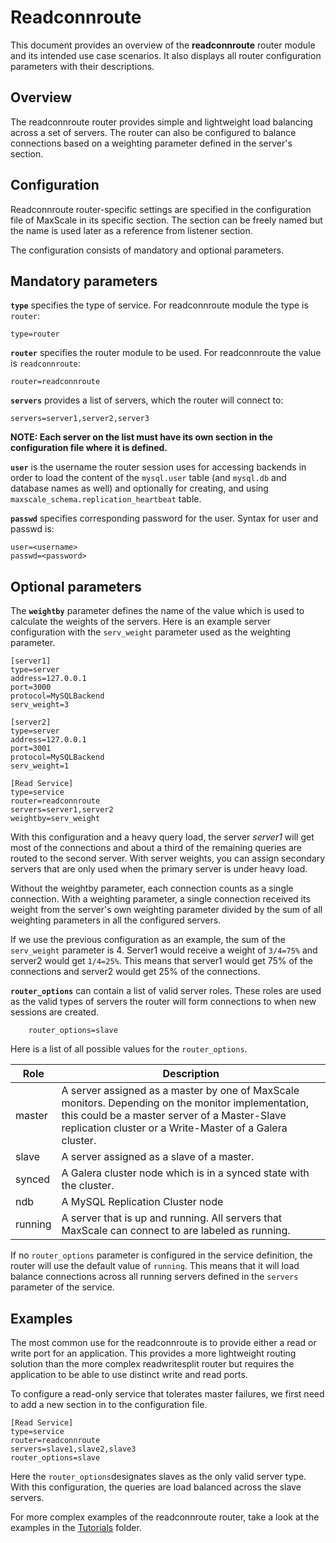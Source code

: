 # Readconnroute

This document provides an overview of the **readconnroute** router module and its intended use case scenarios. It also displays all router configuration parameters with their descriptions.

## Overview

The readconnroute router provides simple and lightweight load balancing across a set of servers. The router can also be configured to balance connections based on a weighting parameter defined in the server's section.

## Configuration

Readconnroute router-specific settings are specified in the configuration file of MaxScale in its specific section. The section can be freely named but the name is used later as a reference from listener section.

The configuration consists of mandatory and optional parameters.

## Mandatory parameters

**`type`** specifies the type of service. For readconnroute module the type is `router`:

    type=router

**`router`** specifies the router module to be used. For readconnroute the value is `readconnroute`:

    router=readconnroute

**`servers`** provides a list of servers, which the router will connect to:

    servers=server1,server2,server3

**NOTE: Each server on the list must have its own section in the configuration file where it is defined.**

**`user`** is the username the router session uses for accessing backends in order to load the content of the `mysql.user` table (and `mysql.db` and database names as well) and optionally for creating, and using `maxscale_schema.replication_heartbeat` table.

**`passwd`** specifies corresponding password for the user. Syntax for user and passwd is:

```
user=<username>
passwd=<password>
```

## Optional parameters

The **`weightby`** parameter defines the name of the value which is used to calculate the weights of the servers. Here is an example server configuration with the `serv_weight` parameter used as the weighting parameter.

```
[server1]
type=server
address=127.0.0.1
port=3000
protocol=MySQLBackend
serv_weight=3

[server2]
type=server
address=127.0.0.1
port=3001
protocol=MySQLBackend
serv_weight=1

[Read Service]
type=service
router=readconnroute
servers=server1,server2
weightby=serv_weight
```

With this configuration and a heavy query load, the server *server1* will get most of the connections and about a third of the remaining queries are routed to the second server. With server weights, you can assign secondary servers that are only used when the primary server is under heavy load.

Without the weightby parameter, each connection counts as a single connection. With a weighting parameter, a single connection received its weight from the server's own weighting parameter divided by the sum of all weighting parameters in all the configured servers.

If we use the previous configuration as an example, the sum of the `serv_weight` parameter is 4. Server1 would receive a weight of `3/4=75%` and server2 would get `1/4=25%`. This means that server1 would get 75% of the connections and server2 would get 25% of the connections.

**`router_options`** can contain a list of valid server roles. These roles are used as the valid types of servers the router will form connections to when new sessions are created.
```
	router_options=slave
```
Here is a list of all possible values for the `router_options`.

Role|Description
------|---------
master|A server assigned as a master by one of MaxScale monitors. Depending on the monitor implementation, this could be a master server of a Master-Slave replication cluster or a Write-Master of a Galera cluster.
slave|A server assigned as a slave of a master.
synced| A Galera cluster node which is in a synced state with the cluster.
ndb|A MySQL Replication Cluster node
running|A server that is up and running. All servers that MaxScale can connect to are labeled as running.

If no `router_options` parameter is configured in the service definition, the router will use the default value of `running`. This means that it will load balance connections across all running servers defined in the `servers` parameter of the service.

## Examples

The most common use for the readconnroute is to provide either a read or write port for an application. This provides a more lightweight routing solution than the more complex readwritesplit router but requires the application to be able to use distinct write and read ports.

To configure a  read-only service that tolerates master failures, we first need to add a new section in to the configuration file.

```
[Read Service]
type=service
router=readconnroute
servers=slave1,slave2,slave3
router_options=slave
```

Here the `router_options`designates slaves as the only valid server type. With this configuration, the queries are load balanced across the slave servers.

For more complex examples of the readconnroute router, take a look at the examples in the [Tutorials](../Tutorials) folder.
